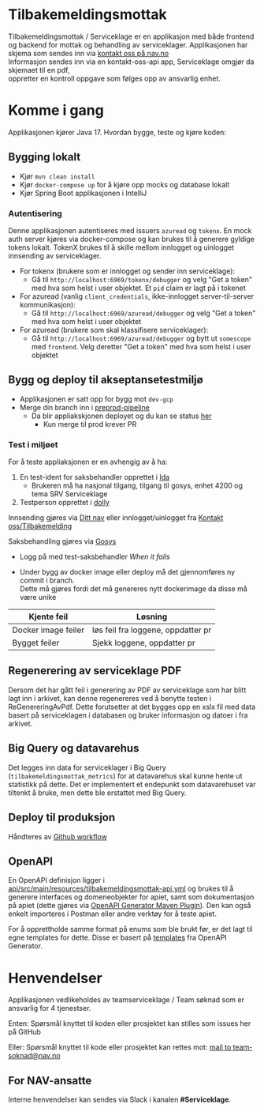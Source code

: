Tilbakemeldingsmottak
================

Tilbakemeldingsmottak / Serviceklage er en applikasjon med både frontend og backend
for mottak og behandling av serviceklager. 
Applikasjonen har skjema som sendes inn via [kontakt oss på nav.no](https://www.nav.no/person/kontakt-oss/nb/tilbakemeldinger/serviceklage/login)  
Informasjon sendes inn via en kontakt-oss-api app, Serviceklage omgjør da skjemaet til en pdf,  
oppretter en kontroll oppgave som følges opp av ansvarlig enhet.

# Komme i gang

Applikasjonen kjører Java 17. Hvordan bygge, teste og kjøre koden:

## Bygging lokalt
* Kjør `mvn clean install`
* Kjør `docker-compose up` for å kjøre opp mocks og database lokalt
* Kjør Spring Boot applikasjonen i IntelliJ

### Autentisering

Denne applikasjonen autentiseres med issuers `azuread` og `tokenx`. En mock auth server kjøres via docker-compose og kan brukes til å generere gyldige tokens lokalt. 
TokenX brukes til å skille mellom innlogget og uinlogget innsending av serviceklager. 

- For tokenx (brukere som er innlogget og sender inn serviceklage):
    - Gå til `http://localhost:6969/tokenx/debugger` og velg "Get a token" med hva som helst i user objektet. Et `pid` claim er lagt på i tokenet
- For azuread (vanlig `client_credentials`, ikke-innlogget server-til-server kommunikasjon):
  - Gå til `http://localhost:6969/azuread/debugger` og velg "Get a token" med hva som helst i user objektet
- For azuread (brukere som skal klassifisere serviceklager):
  - Gå til `http://localhost:6969/azuread/debugger` og bytt ut `somescope` med `frontend`. Velg deretter "Get a token" med hva som helst i user objektet


## Bygg og deploy til akseptansetestmiljø
* Applikasjonen er satt opp for bygg mot `dev-gcp`
* Merge din branch inn i [preprod-pipeline](https://github.com/navikt/tilbakemeldingsmottak-api/tree/preprod-pipeline)
  * Da blir appliakskjonen deployet og du kan se status [her](https://github.com/navikt/tilbakemeldingsmottak-api/actions)
    * Kun merge til prod krever PR

### Test i miljøet
For å teste appliaksjonen er en avhengig av å ha:
1. En test-ident for saksbehandler opprettet i [Ida](https://ida.nais.adeo.no/)
   - Brukeren må ha nasjonal tilgang, tilgang til gosys, enhet 4200 og tema SRV Serviceklage
2. Testperson opprettet i [dolly](https://dolly.nais.preprod.local/)

Innsending gjøres via 
    [Ditt nav](http://www.dev.nav.no/person/dittnav) eller innlogget/uinlogget fra [Kontakt oss/Tilbakemelding](https://www.dev.nav.no/person/kontakt-oss/nb/tilbakemeldinger) 

Saksbehandling gjøres via [Gosys](https://gosys-nais-q1.nais.preprod.local/gosys/)
- Logg på med test-saksbehandler
*When it fails*
* Under bygg av docker image eller deploy må det gjennomføres ny commit i branch.  
Dette må gjøres fordi det må genereres nytt dockerimage da disse må være unike

Kjente feil | Løsning  
----------- | -------  
Docker image feiler | løs feil fra loggene,  oppdatter pr
Bygget feiler | Sjekk loggene, oppdatter pr  

## Regenerering av serviceklage PDF 
Dersom det har gått feil i generering av PDF av serviceklage som har blitt lagt inn i arkivet, kan denne regenereres ved å benytte testen i ReGenereringAvPdf. Dette forutsetter at det bygges opp en xslx fil med data basert på serviceklagen i databasen og bruker informasjon og datoer i fra arkivet.

## Big Query og datavarehus
Det legges inn data for serviceklager i Big Query (`tilbakemeldingsmottak_metrics`) for at datavarehus skal kunne hente ut statistikk på dette. Det er implementert et endepunkt som datavarehuset var tiltenkt å bruke, men dette ble erstattet med Big Query.

## Deploy til produksjon
Håndteres av [Github workflow](https://github.com/navikt/tilbakemeldingsmottak-api/tree/main/.github/workflows)

## OpenAPI
En OpenAPI definisjon ligger i [api/src/main/resources/tilbakemeldingsmottak-api.yml](api/src/main/resources/tilbakemeldingsmottak-api.yml) 
og brukes til å generere interfaces og domeneobjekter for apiet, samt som dokumentasjon på apiet
(dette gjøres via [OpenAPI Generator Maven Plugin](https://github.com/OpenAPITools/openapi-generator/tree/master/modules/openapi-generator-maven-plugin)).
Den kan også enkelt importeres i Postman eller andre verktøy for å teste apiet. 

For å opprettholde samme format på enums som ble brukt før, er det lagt til egne templates for dette. 
Disse er basert på [templates](https://github.com/OpenAPITools/openapi-generator/tree/master/modules/openapi-generator/src/main/resources/JavaSpring) fra OpenAPI Generator. 

# Henvendelser
Applikasjonen vedlikeholdes av teamserviceklage / Team søknad som er ansvarlig for 4 tjenestser.

Enten:
Spørsmål knyttet til koden eller prosjektet kan stilles som issues her på GitHub

Eller:
Spørsmål knyttet til kode eller prosjektet kan rettes mot:
[mail to team-soknad@nav.no](mailto:team-innsending@nav.no)

## For NAV-ansatte

Interne henvendelser kan sendes via Slack i kanalen **#Serviceklage**.
